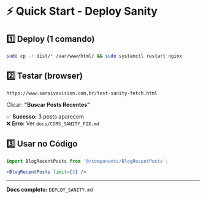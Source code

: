 # ⚡ Quick Start - Deploy Sanity

## 1️⃣ Deploy (1 comando)

```bash
sudo cp -r dist/* /var/www/html/ && sudo systemctl restart nginx
```

## 2️⃣ Testar (browser)

```
https://www.saraivavision.com.br/test-sanity-fetch.html
```

Clicar: **"Buscar Posts Recentes"**

✅ **Sucesso:** 3 posts aparecem  
❌ **Erro:** Ver `docs/CORS_SANITY_FIX.md`

## 3️⃣ Usar no Código

```jsx
import BlogRecentPosts from '@/components/BlogRecentPosts';

<BlogRecentPosts limit={3} />
```

---

**Docs completo:** `DEPLOY_SANITY.md`
